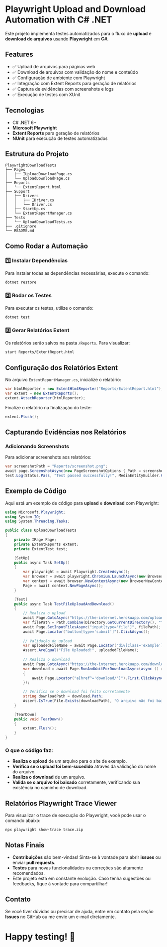 # Playwright Upload and Download Automation with C# .NET

Este projeto implementa testes automatizados para o fluxo de **upload** e **download de arquivos** usando **Playwright** em **C#**.

## Features
- ✅ Upload de arquivos para páginas web
- ✅ Download de arquivos com validação do nome e conteúdo
- ✅ Configuração de ambiente com Playwright
- ✅ Integração com Extent Reports para geração de relatórios
- ✅ Captura de evidências com screenshots e logs
- ✅ Execução de testes com XUnit

## Tecnologias
- C# .NET 6+
- **Microsoft Playwright**
- **Extent Reports** para geração de relatórios
- **NUnit** para execução de testes automatizados

## Estrutura do Projeto

```plaintext
PlaywrightDownloadTests
├── Pages
│   ├── IUploadDownloadPage.cs
│   └── UploadDownloadPage.cs
├── Reports
│   └── ExtentReport.html
├── Support
│   ├── Drivers
│   │   ├── IDriver.cs
│   │   └── Driver.cs
│   ├── StartUp.cs
│   └── ExtentReportManager.cs
├── Tests
│   └── UploadDownloadTests.cs
├── .gitignore
└── README.md
```

## Como Rodar a Automação

### 1️⃣ Instalar Dependências
Para instalar todas as dependências necessárias, execute o comando:

```bash
dotnet restore
```

### 2️⃣ Rodar os Testes
Para executar os testes, utilize o comando:

```bash
dotnet test
```

### 3️⃣ Gerar Relatórios Extent
Os relatórios serão salvos na pasta `/Reports`. Para visualizar:

```bash
start Reports/ExtentReport.html
```

## Configuração dos Relatórios Extent
No arquivo `ExtentReportManager.cs`, inicialize o relatório:

```csharp
var htmlReporter = new ExtentHtmlReporter("Reports/ExtentReport.html");
var extent = new ExtentReports();
extent.AttachReporter(htmlReporter);
```

Finalize o relatório na finalização do teste:

```csharp
extent.Flush();
```

## Capturando Evidências nos Relatórios

### Adicionando Screenshots
Para adicionar screenshots aos relatórios:

```csharp
var screenshotPath = "Reports/screenshot.png";
await page.ScreenshotAsync(new PageScreenshotOptions { Path = screenshotPath });
test.Log(Status.Pass, "Test passed successfully!", MediaEntityBuilder.CreateScreenCaptureFromPath(screenshotPath).Build());
```

## Exemplo de Código

Aqui está um exemplo de código para **upload** e **download** com Playwright:

```csharp
using Microsoft.Playwright;
using System.IO;
using System.Threading.Tasks;

public class UploadDownloadTests
{
    private IPage Page;
    private ExtentReports extent;
    private ExtentTest test;

    [SetUp]
    public async Task SetUp()
    {
        var playwright = await Playwright.CreateAsync();
        var browser = await playwright.Chromium.LaunchAsync(new BrowserTypeLaunchOptions { Headless = false });
        var context = await browser.NewContextAsync(new BrowserNewContextOptions { AcceptDownloads = true });
        Page = await context.NewPageAsync();
    }

    [Test]
    public async Task TestFileUploadAndDownload()
    {
        // Realiza o upload
        await Page.GotoAsync("https://the-internet.herokuapp.com/upload");
        var filePath = Path.Combine(Directory.GetCurrentDirectory(), "file_to_upload.txt");
        await Page.SetInputFilesAsync("input[type='file']", filePath);
        await Page.Locator("button[type='submit']").ClickAsync();
        
        // Validação do upload
        var uploadedFileName = await Page.Locator("div[class='example'] h3").InnerTextAsync();
        Assert.AreEqual("File Uploaded!", uploadedFileName);
        
        // Realiza o download
        await Page.GotoAsync("https://the-internet.herokuapp.com/download");
        var download = await Page.RunAndWaitForDownloadAsync(async () =>
        {
            await Page.Locator("a[href^='download/']").First.ClickAsync();
        });

        // Verifica se o download foi feito corretamente
        string downloadPath = download.Path;
        Assert.IsTrue(File.Exists(downloadPath), "O arquivo não foi baixado corretamente!");
    }

    [TearDown]
    public void TearDown()
    {
        extent.Flush();
    }
}
```

### O que o código faz:
- **Realiza o upload** de um arquivo para o site de exemplo.
- **Verifica se o upload foi bem-sucedido** através da validação do nome do arquivo.
- **Realiza o download** de um arquivo.
- **Valida se o arquivo foi baixado** corretamente, verificando sua existência no caminho de download.

## Relatórios Playwright Trace Viewer
Para visualizar o trace de execução do Playwright, você pode usar o comando abaixo:

```bash
npx playwright show-trace trace.zip
```

## Notas Finais

- **Contribuições** são bem-vindas! Sinta-se à vontade para abrir **issues** ou enviar **pull requests**.
- **Testes** para novas funcionalidades ou correções são altamente recomendados.
- Este projeto está em constante evolução. Caso tenha sugestões ou feedbacks, fique à vontade para compartilhar!

## Contato
Se você tiver dúvidas ou precisar de ajuda, entre em contato pela seção **Issues** no GitHub ou me envie um e-mail diretamente.

# Happy testing! 🎉
